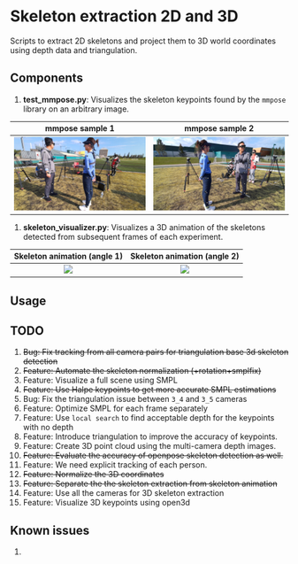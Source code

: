 # Skeleton extraction 2D and 3D

Scripts to extract 2D skeletons and project them to 3D world coordinates using depth data and triangulation.

## Components

1. **test_mmpose.py**: Visualizes the skeleton keypoints found by the `mmpose` library on an arbitrary image.

mmpose sample 1 | mmpose sample 2
:-------------------------:|:-------------------------:
![](../README_data/mmpose_1.png)  |  ![](../README_data/mmpose_2.png)

1. **skeleton_visualizer.py**: Visualizes a 3D animation of the skeletons detected from subsequent frames of each experiment.

Skeleton animation (angle 1) | Skeleton animation (angle 2)
:-------------------------:|:-------------------------:
![](../README_data/pose_animation_1.gif)  |  ![](../README_data/pose_animation_2.gif)


## Usage


## TODO

1. ~~Bug: Fix tracking from all camera pairs for triangulation base 3d skeleton detection~~
1. ~~Feature: Automate the skeleton normalization (+rotation+smplfix)~~
1. Feature: Visualize a full scene using SMPL
1. ~~Feature: Use Halpe keypoints to get more accurate SMPL estimations~~
1. Bug: Fix the triangulation issue between `3_4` and `3_5` cameras
1. Feature: Optimize SMPL for each frame separately
1. Feature: Use `local search` to find acceptable depth for the keypoints with no depth
1. Feature: Introduce triangulation to improve the accuracy of keypoints.
1. Feature: Create 3D point cloud using the multi-camera depth images.
1. ~~Feature: Evaluate the accuracy of openpose skeleton detection as well.~~
1. Feature: We need explicit tracking of each person.
1. ~~Feature: Normalize the 3D coordinates~~
1. ~~Feature: Separate the the skeleton extraction from skeleton animation~~
1. Feature: Use all the cameras for 3D skeleton extraction
1. Feature: Visualize 3D keypoints using open3d


## Known issues

1.